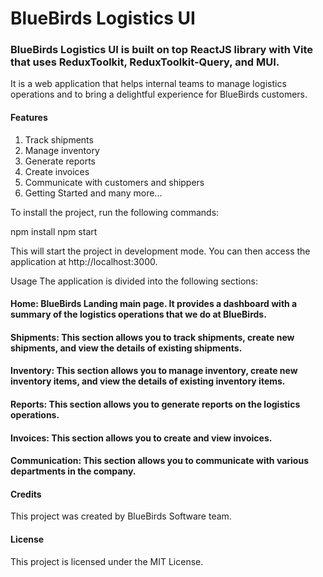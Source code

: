 # BlueBirds Logistics UI

### BlueBirds Logistics UI is built on top ReactJS library with Vite that uses ReduxToolkit, ReduxToolkit-Query, and MUI.
It is a web application that helps internal teams to manage logistics operations and to bring a delightful experience for BlueBirds customers.

#### Features
1. Track shipments
2. Manage inventory
3. Generate reports
4. Create invoices
5. Communicate with customers and shippers
6. Getting Started and many more...


To install the project, run the following commands:

npm install
npm start

This will start the project in development mode. You can then access the application at http://localhost:3000.

Usage
The application is divided into the following sections:

#### Home: BlueBirds Landing main page. It provides a dashboard with a summary of the logistics operations that we do at BlueBirds.
#### Shipments: This section allows you to track shipments, create new shipments, and view the details of existing shipments.
#### Inventory: This section allows you to manage inventory, create new inventory items, and view the details of existing inventory items.
#### Reports: This section allows you to generate reports on the logistics operations.
#### Invoices: This section allows you to create and view invoices.
#### Communication: This section allows you to communicate with various departments in the company.

#### Credits
This project was created by BlueBirds Software team.

#### License
This project is licensed under the MIT License.
